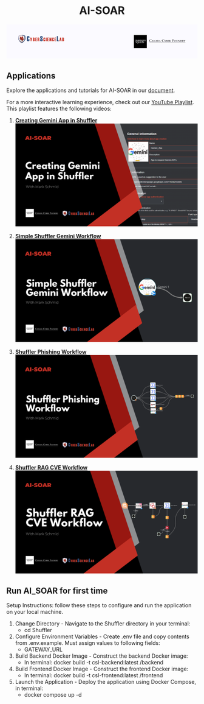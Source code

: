 <h1 align="center"> AI-SOAR </h1>

<p align="center">
  <img src="assets/Cyber_Science_Lab_Banner.png" alt="LLM Gateway Routing For Shuffler UI Apps PDF Title Page">
</p>

## Applications

Explore the applications and tutorials for AI-SOAR in our [document](assets/Shuffler_LLM_Gateway_Routing.pdf).

For a more interactive learning experience, check out our [YouTube Playlist](https://www.youtube.com/playlist?list=PLl2a3mDFCjeObCiZ9p8vASha5tM20fORC). This playlist features the following videos:

1. **[Creating Gemini App in Shuffler](https://youtu.be/wJheKNjDPT4?si=jh42e3focXs22tmN)**
    [![Creating Gemini App in Shuffler Thumbnail](assets/Shuffler_Gemini_App_Thumbnail.png)](https://youtu.be/wJheKNjDPT4?si=jh42e3focXs22tmN)

2. **[Simple Shuffler Gemini Workflow](https://youtu.be/uiB_45pE2co?si=aXFUWg4YNEzAGxdj)**
    [![Simple Shuffler Gemini Workflow Thumbnail](assets/Shuffler_Simple_Gemini_Workflow_Thumbnail.png)](https://youtu.be/uiB_45pE2co?si=aXFUWg4YNEzAGxdj)

3. **[Shuffler Phishing Workflow](https://youtu.be/7pB_iw3mpPE?si=qhMmmQeo2j-ARyRw)**
    [![Shuffler Phishing Workflow Thumbnail](assets/Shuffler_Phishing_Workflow_Thumbnail.png)](https://youtu.be/7pB_iw3mpPE?si=qhMmmQeo2j-ARyRw)

4. **[Shuffler RAG CVE Workflow](https://youtu.be/Zdont8taRfg?si=dzmvO6UOyVLDsPW5)**
    [![Shuffler RAG CVE Workflow Thumbnail](assets/Shuffler_RAG_CVE_Workflow_Thumbnail.png)](https://youtu.be/Zdont8taRfg?si=dzmvO6UOyVLDsPW5)

## Run AI_SOAR for first time
Setup Instructions: follow these steps to configure and run the application on your local machine.
1) Change Directory - Navigate to the Shuffler directory in your terminal:
    -  cd Shuffler
2) Configure Environment Variables - Create .env file and copy contents from .env.example. Must assign values to following fields:
    -  GATEWAY_URL
3) Build Backend Docker Image - Construct the backend Docker image:
    - In terminal: docker build -t csl-backend:latest /backend
4) Build Frontend Docker Image - Construct the frontend Docker image:
    - In terminal: docker build -t csl-frontend:latest /frontend
5) Launch the Application - Deploy the application using Docker Compose, in terminal:
    - docker compose up -d
